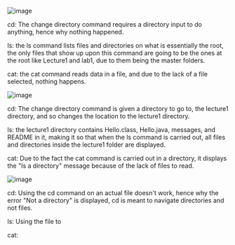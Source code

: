 
![image](https://github.com/HaRa909/cse15l-lab-reports/assets/146860413/8ada870a-1335-4760-b9e6-c8ad8ab01bef)

cd: The change directory command requires a directory input to do anything, hence why nothing happened.

ls: the ls command lists files and directories on what is essentially the root, the only files that show up upon this command are going to be the ones at the root like Lecture1 and lab1, due to them being the master folders.

cat: the cat command reads data in a file, and due to the lack of a file selected, nothing happens. 

![image](https://github.com/HaRa909/cse15l-lab-reports/assets/146860413/5f0e8362-268e-46a1-b407-c7db4f4d0dcb)

cd: The change directory command is given a directory to go to, the lecture1 directory, and so changes the location to the lecture1 directory.

ls: the lecture1 directory contains Hello.class, Hello.java, messages, and README in it, making it so that when the ls command is carried out, all files and directories inside the lecture1 folder are displayed.

cat: Due to the fact the cat command is carried out in a directory, it displays the "Is a directory" message because of the lack of files to read.

![image](https://github.com/HaRa909/cse15l-lab-reports/assets/146860413/dd2533bd-2584-4f6f-840b-1dc435d0e003)

cd: Using the cd command on an actual file doesn't work, hence why the error "Not a directory" is displayed, cd is meant to navigate directories and not files.

ls: Using the file to 

cat:



